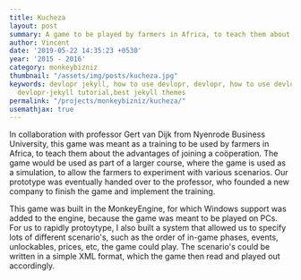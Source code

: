 ```yaml
---
title: Kucheza
layout: post
summary: A game to be played by farmers in Africa, to teach them about the advantages of joining a coöperation.
author: Vincent
date: '2019-05-22 14:35:23 +0530'
year: '2015 - 2016'
category: monkeybizniz
thumbnail: "/assets/img/posts/kucheza.jpg"
keywords: devlopr jekyll, how to use devlopr, devlopr, how to use devlopr-jekyll,
  devlopr-jekyll tutorial,best jekyll themes
permalink: "/projects/monkeybizniz/kucheza/"
usemathjax: true
---
```


In collaboration with professor Gert van Dijk from Nyenrode Business University, this game was meant as a training to be used by farmers in Africa, to teach them about the advantages of joining a coöperation. The game would be used as part of a larger course, where the game is used as a simulation, to allow the farmers to experiment with various scenarios. Our prototype was eventually handed over to the professor, who founded a new company to finish the game and implement the training.

This game was built in the MonkeyEngine, for which Windows support was added to the engine, because the game was meant to be played on PCs. For us to rapidly protoytype, I also built a system that allowed us to specify lots of different scenario's, such as the order of in-game phases, events, unlockables, prices, etc, the game could play. The scenario's could be written in a simple XML format, which the game then read and played out accordingly.
